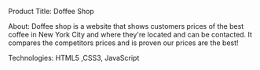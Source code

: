 Product Title: Doffee Shop

About: Doffee shop is a website that shows customers prices of the best coffee in New York City and where they're located and can be contacted. It compares the competitors prices and is proven our prices are the best!

Technologies: HTML5 ,CSS3, JavaScript
